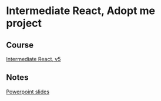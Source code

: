 # Intermediate React, Adopt me project

## Course

[Intermediate React, v5](https://frontendmasters.com/courses/intermediate-react-v5/)

## Notes

[Powerpoint slides](https://utadeoeduco0-my.sharepoint.com/:p:/g/personal/laurav_suarezg_utadeo_edu_co/EeXOdMSDfF1BrqppNxQ4IJUBZnITMZpZoSi82cliYYt4aw?e=ML5Z1w)
